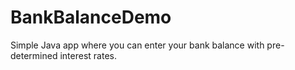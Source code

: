 # BankBalanceDemo
Simple Java app where you can enter your bank balance with pre-determined interest rates. 
